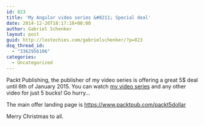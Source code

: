 ```yaml
---
id: 823
title: 'My Angular video series &#8211; Special deal'
date: 2014-12-26T18:17:18+00:00
author: Gabriel Schenker
layout: post
guid: http://lostechies.com/gabrielschenker/?p=823
dsq_thread_id:
  - "3362956106"
categories:
  - Uncategorized
---
```

Packt Publishing, the publisher of my video series is offering a great 5$ deal until 6th of January 2015. You can watch [my video series](http://lostechies.com/gabrielschenker/2014/12/12/angular-js-my-video-series-is-ready/) and any other video for just 5 bucks! Go hurry…

The main offer landing page is <https://www.packtpub.com/packt5dollar>

Merry Christmas to all.